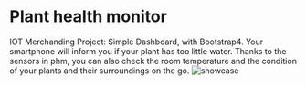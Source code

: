 # Plant health monitor
IOT Merchanding Project:
Simple Dashboard, with Bootstrap4.
Your smartphone will inform you if your plant has too little water. Thanks to the sensors in phm, you can also check the room temperature and the condition of your plants and their surroundings on the go.
<img style="display:block:padding:1em;margin:0 auto;" src="https://github.com/DBIAnalytics/schueco-be5-hackdays-2019/blob/pzm/assets/images/abis-pzm-shocase-iphone-alpha.gif" alt="showcase" />
